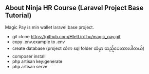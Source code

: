 ## About Ninja HR Course (Laravel Project Base Tutorial)

Magic Pay is min wallet laravel base project.

- git clone https://github.com/HtetLinThu/magic_pay.git
- copy .env.example to .env
- create database (project ထဲက sql folder ထဲမှာ ထည့်ပေးထားပါတယ်)
- composer install
- php artisan key:generate
- php artisan serve
